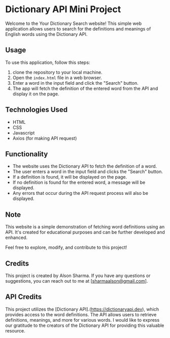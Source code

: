 # Dictionary API Mini Project

Welcome to the Your Dictionary Search website! This simple web application allows users to search for the definitions and meanings of English words using the Dictionary API.

## Usage

To use this application, follow this steps:
1. clone the repository to your local machine.
2. Open the `index.html` file in a web browser.
3. Enter a word in the input field and click the "Search" button.
4. The app will fetch the definition of the entered word from the API and display it on the page.

## Technologies Used

- HTML
- CSS
- Javascript
- Axios (for making API request)

## Functionality

- The website uses the Dictionary API to fetch the definition of a word.
- The user enters a word in the input field and clicks the "Search" button.
- If a definition is found, it will be displayed on the page.
- If no definition is found for the entered word, a message will be displayed.
- Any errors that occur during the API request process will also be displayed.

## Note

This website is a simple demonstration of fetching word definitions using an API. It's created for educational purposes and can be further developed and enhanced.

Feel free to explore, modify, and contribute to this project!

## Credits

This project is created by Alson Sharma. If you have any questions or suggestions, you can reach out to me at [sharmaalson@gmail.com]. 

## API Credits

This project utilizes the [Dictionary API].(https://dictionaryapi.dev), which provides access to the word definitions. The API allows users to retrieve definitions, meanings, and more for various words. 
I would like to express our gratitude to the creators of the Dictionary API for providing this valuable resource.